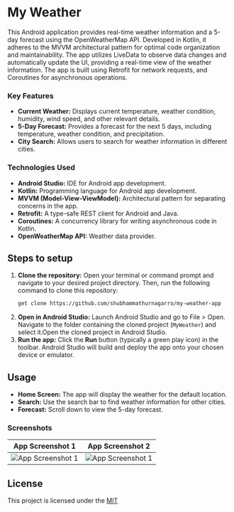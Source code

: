 # My Weather

This Android application provides real-time weather information and a 5-day forecast using the OpenWeatherMap API. Developed in Kotlin, it adheres to the MVVM architectural pattern for optimal code organization and maintainability. The app utilizes LiveData to observe data changes and automatically update the UI, providing a real-time view of the weather information. The app is built using Retrofit for network requests, and Coroutines for asynchronous operations.


### Key Features

- **Current Weather:** Displays current temperature, weather condition, humidity, wind speed, and other relevant details.
- **5-Day Forecast:** Provides a forecast for the next 5 days, including temperature, weather condition, and precipitation.
- **City Search:** Allows users to search for weather information in different cities.


### Technologies Used

- **Android Studio:** IDE for Android app development.
- **Kotlin:** Programming language for Android app development.
- **MVVM (Model-View-ViewModel):** Architectural pattern for separating concerns in the app.
- **Retrofit:** A type-safe REST client for Android and Java.
- **Coroutines:** A concurrency library for writing asynchronous code in Kotlin.
- **OpenWeatherMap API:** Weather data provider.


## Steps to setup

1. **Clone the repository:** Open your terminal or command prompt and navigate to your desired project directory. Then, run the following command to clone this repository:
    ```bash
    get clone https://github.com/shubhammathurnagarro/my-weather-app
    ```
2. **Open in Android Studio:** Launch Android Studio and go to File > Open. Navigate to the folder containing the cloned project (`MyWeather`) and select it.Open the cloned project in Android Studio.
3. **Run the app:** Click the **Run** button (typically a green play icon) in the toolbar. Android Studio will build and deploy the app onto your chosen device or emulator.


## Usage

- **Home Screen:** The app will display the weather for the default location.
- **Search:** Use the search bar to find weather information for other cities.
- **Forecast:** Scroll down to view the 5-day forecast.


### Screenshots

App Screenshot 1 | App Screenshot 2
:-:|:-:
![App Screenshot 1](https://i.imgur.com/X14lyaU.png) | ![App Screenshot 1](https://i.imgur.com/bHvSTaV.png)


## License

This project is licensed under the [MIT](https://choosealicense.com/licenses/mit/)

